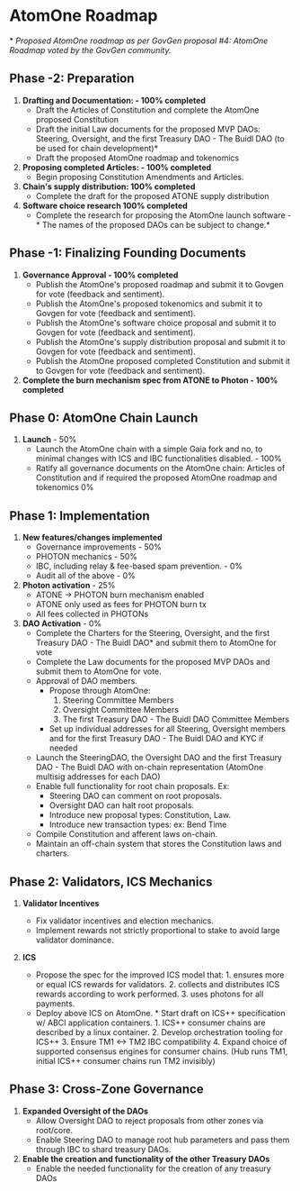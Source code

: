 # AtomOne Roadmap

\* _Proposed AtomOne roadmap as per GovGen proposal #4: AtomOne Roadmap voted by the GovGen community._

<!-- </br>
```progressBar
[["General Completion ", 50]]
``` </br>
</br>
-->

## Phase -2: Preparation

<!--
</br>
```progressBar
[["Completion", 100]]
```
</br>-->

1. **Drafting and Documentation: - 100% completed**
   - Draft the Articles of Constitution and complete the AtomOne proposed Constitution
   - Draft the initial Law documents for the proposed MVP DAOs: Steering, Oversight, and the first Treasury DAO - The Buidl DAO (to be used for chain development)\*
   - Draft the proposed AtomOne roadmap and tokenomics
2. **Proposing completed Articles: - 100% completed**
   - Begin proposing Constitution Amendments and Articles.
3. **Chain's supply distribution: 100% completed**
   - Complete the draft for the proposed ATONE supply distribution
4. **Software choice research 100% completed**
   - Complete the research for proposing the AtomOne launch software
     -\* The names of the proposed DAOs can be subject to change.\*

## Phase -1: Finalizing Founding Documents

<!--
</br>```progressBar

[["Completion", 100]]
```
</br>
-->

1. **Governance Approval - 100% completed**
   - Publish the AtomOne's proposed roadmap and submit it to Govgen for vote (feedback and sentiment).
   - Publish the AtomOne's proposed tokenomics and submit it to Govgen for vote (feedback and sentiment).
   - Publish the AtomOne's software choice proposal and submit it to Govgen for vote (feedback and sentiment).
   - Publish the AtomOne's supply distribution proposal and submit it to Govgen for vote (feedback and sentiment).
   - Publish the AtomOne proposed completed Constitution and submit it to Govgen for vote (feedback and sentiment).
2. **Complete the burn mechanism spec from ATONE to Photon - 100% completed**

## Phase 0: AtomOne Chain Launch

<!-- </br>
```progressBar
[["Completion", 50]]
``` </br>
-->

1. **Launch** - 50%
   - Launch the AtomOne chain with a simple Gaia fork and no, to minimal changes with ICS and IBC functionalities disabled. - 100%
   - Ratify all governance documents on the AtomOne chain: Articles of Constitution and if required the proposed AtomOne roadmap and tokenomics 0%

## **Phase 1: Implementation**

<!-- </br>
```progressBar
[["Completion", 25]]
```
</br>
 -->

1. **New features/changes implemented**
   - Governance improvements - 50%
   - PHOTON mechanics - 50%
   - IBC, including relay & fee-based spam prevention. - 0%
   - Audit all of the above - 0%
2. **Photon activation** - 25%
   - ATONE -> PHOTON burn mechanism enabled
   - ATONE only used as fees for PHOTON burn tx
   - All fees collected in PHOTONs
3. **DAO Activation** - 0%
   - Complete the Charters for the Steering, Oversight, and the first Treasury DAO - The Buidl DAO\* and submit them to AtomOne for vote
   - Complete the Law documents for the proposed MVP DAOs and submit them to AtomOne for vote.
   - Approval of DAO members.
     - Propose through AtomOne:
       1. Steering Committee Members
       2. Oversight Committee Members
       3. The first Treasury DAO - The Buidl DAO Committee Members
     - Set up individual addresses for all Steering, Oversight members and for the first Treasury DAO - The Buidl DAO and KYC if needed
   - Launch the SteeringDAO, the Oversight DAO and the first Treasury DAO - The Buidl DAO with on-chain representation (AtomOne multisig addresses for each DAO)
   - Enable full functionality for root chain proposals. Ex:
     - Steering DAO can comment on root proposals.
     - Oversight DAO can halt root proposals.
     - Introduce new proposal types: Constitution, Law.
     - Introduce new transaction types: ex: Bend Time
   - Compile Constitution and afferent laws on-chain.
   - Maintain an off-chain system that stores the Constitution laws and charters.

## Phase 2: Validators, ICS Mechanics

<!-- </br> ```progressBar
[["Completion", 0]]
``` </br> -->

1. **Validator Incentives**

   - Fix validator incentives and election mechanics.
   - Implement rewards not strictly proportional to stake to avoid large validator dominance.

2. **ICS**
   - Propose the spec for the improved ICS model that: 1. ensures more or equal ICS rewards for validators. 2. collects and distributes ICS rewards according to work performed. 3. uses photons for all payments.
   - Deploy above ICS on AtomOne. \* Start draft on ICS++ specification w/ ABCI application containers. 1. ICS++ consumer chains are described by a linux container. 2. Develop orchestration tooling for ICS++ 3. Ensure TM1 &lt;-> TM2 IBC compatibility 4. Expand choice of supported consensus engines for consumer chains. (Hub runs TM1, initial ICS++ consumer chains run TM2 invisibly)

## Phase 3: Cross-Zone Governance

<!-- </br>
```progressBar
[["Completion", 0]]
```
</br>
-->

1. **Expanded Oversight of the DAOs**
   - Allow Oversight DAO to reject proposals from other zones via root/core.
   - Enable Steering DAO to manage root hub parameters and pass them through IBC to shard treasury DAOs.
2. **Enable the creation and functionality of the other Treasury DAOs**
   - Enable the needed functionality for the creation of any treasury DAOs
